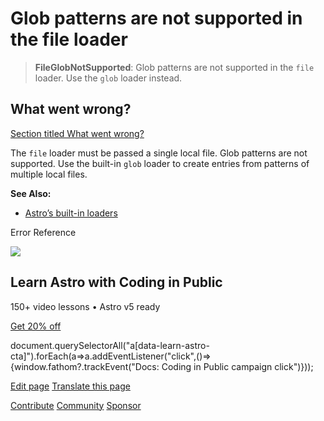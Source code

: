 Glob patterns are not supported in the file loader
==================================================

> **FileGlobNotSupported**: Glob patterns are not supported in the `file` loader. Use the `glob` loader instead.

What went wrong?
----------------

[Section titled What went wrong?](#what-went-wrong)

The `file` loader must be passed a single local file. Glob patterns are not supported. Use the built-in `glob` loader to create entries from patterns of multiple local files.

**See Also:**

*   [Astro’s built-in loaders](/en/guides/content-collections/#built-in-loaders)

Error Reference

![](/_astro/CodingInPublic.DpaYu7Qd_5sx41.webp)

Learn Astro with **Coding in Public**
-------------------------------------

150+ video lessons • Astro v5 ready

[Get 20% off](https://learnastro.dev?code=ASTRO_PROMO)

document.querySelectorAll("a\[data-learn-astro-cta\]").forEach(a=>a.addEventListener("click",()=>{window.fathom?.trackEvent("Docs: Coding in Public campaign click")}));

[Edit page](https://github.com/withastro/astro/blob/main/packages/astro/src/core/errors/errors-data.ts) [Translate this page](https://contribute.docs.astro.build/guides/i18n/)

[Contribute](/en/contribute/) [Community](https://astro.build/chat) [Sponsor](https://opencollective.com/astrodotbuild)

